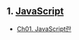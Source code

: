 ## 1. [JavaScript](./01-JavaScript#)
  - [Ch01. JavaScript란](./01-JavaScript/ch01-javascript#1자바스크립트란)
